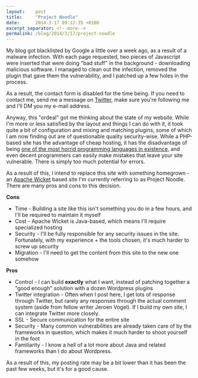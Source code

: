 ```yaml
---
layout:    post
title:     "Project Noodle"
date:      2014-3-17 09:12:35 +0100
excerpt_separator: <!--more-->
permalink: /blog/2014/3/17/project-noodle
---
```


My blog got blacklisted by Google a little over a week ago, as a result of a malware infection. With each page requested, two pieces of Javascript were inserted that were doing &quot;bad stuff&quot; in the background - downloading malicious software. I managed to clean out the infection, removed the plugin that gave them the vulnerability, and I patched up a few holes in the process.

<!--more-->
As a result, the contact form is disabled for the time being. If you need to contact me, send me a message on [Twitter](http://twitter.com/JSteenbeeke), make sure you're following me and I'll DM you my e-mail address.

Anyway, this &quot;ordeal&quot; got me thinking about the state of my website. While I'm more or less satisfied by the layout and things I can do with it, it took quite a bit of configuration and mixing and matching plugins, some of which I am now finding out are of questionable quality security-wise. While a PHP-based site has the advantage of cheap hosting, it has the disadvantage of being [one of the most horrid programming languages in existence](http://me.veekun.com/blog/2012/04/09/php-a-fractal-of-bad-design/), and even decent programmers can easily make mistakes that leave your site vulnerable. There is simply too much potential for errors.

As a result of this, I intend to replace this site with something homegrown - an [Apache Wicket](http://wicket.apache.org/) based site I'm currently referring to as Project Noodle. There are many pros and cons to this decision.

**Cons**
* Time - Building a site like this isn't something you do in a few hours, and I'll be required to maintain it myself
* Cost - Apache Wicket is Java-based, which means I'll require specialized hosting
* Security - I'll be fully responsible for any security issues in the site. Fortunately, with my experience + the tools chosen, it's much harder to screw up security
* Migration - I'll need to get the content from this site to the new one somehow

**Pros**
* Control - I can build **exactly** what I want, instead of patching together a &quot;good enough&quot; solution with a dozen Wordpress plugins
* Twitter integration - Often when I post here, I get lots of response through Twitter, but rarely any responses through the actual comment system (aside from fellow writer Jeroen Vogel). If I build my own site, I can integrate Twitter more closely.
* SSL - Secure communication for the entire site
* Security - Many common vulnerabilities are already taken care of by the frameworks in question, which makes it much harder to shoot yourself in the foot
* Familiarity - I know a hell of a lot more about Java and related frameworks than I do about Wordpress.

As a result of this, my posting rate may be a bit lower than it has been the past few weeks, but it's for a good cause.